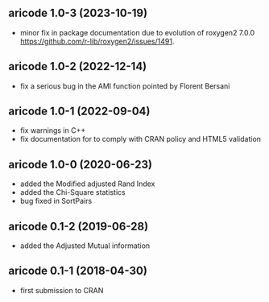 ## aricode 1.0-3 (2023-10-19)

- minor fix in package documentation due to evolution of roxygen2 7.0.0 <https://github.com/r-lib/roxygen2/issues/1491>.

## aricode 1.0-2 (2022-12-14)

- fix a serious bug in the AMI function pointed by Florent Bersani

## aricode 1.0-1 (2022-09-04)

- fix warnings in C++
- fix documentation for to comply with CRAN policy and HTML5 validation

## aricode 1.0-0 (2020-06-23)

  -	added the Modified adjusted Rand Index
  -	added the Chi-Square statistics
  - bug fixed in SortPairs

## aricode 0.1-2	(2019-06-28)
  
  -	added the Adjusted Mutual information

## aricode 0.1-1	(2018-04-30)

  -	first submission to CRAN
